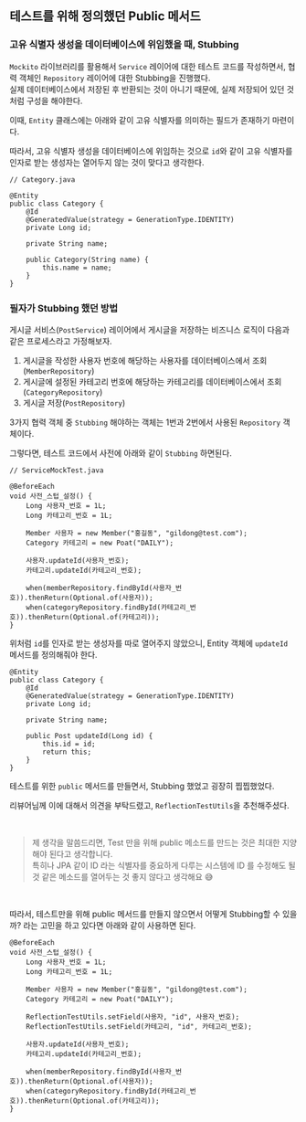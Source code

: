 ## 테스트를 위해 정의했던 Public 메서드


### 고유 식별자 생성을 데이터베이스에 위임했을 때, Stubbing

`Mockito` 라이브러리를 활용해서 `Service` 레이어에 대한 테스트 코드를 작성하면서, 협력 객체인 `Repository` 레이어에 대한 Stubbing을 진행했다.  
실제 데이터베이스에서 저장된 후 반환되는 것이 아니기 때문에, 실제 저장되어 있던 것처럼 구성을 해야한다.

이때, `Entity` 클래스에는 아래와 같이 고유 식별자를 의미하는 필드가 존재하기 마련이다.  

따라서, 고유 식별자 생성을 데이터베이스에 위임하는 것으로 `id`와 같이 고유 식별자를 인자로 받는 생성자는 열어두지 않는 것이 맞다고 생각한다.

```
// Category.java

@Entity
public class Category {
    @Id
    @GeneratedValue(strategy = GenerationType.IDENTITY)
    private Long id;
    
    private String name;
    
    public Category(String name) {
        this.name = name;
    }
}
```

### 필자가 Stubbing 했던 방법

게시글 서비스(`PostService`) 레이어에서 게시글을 저장하는 비즈니스 로직이 다음과 같은 프로세스라고 가정해보자.

1. 게시글을 작성한 사용자 번호에 해당하는 사용자를 데이터베이스에서 조회(`MemberRepository`)
2. 게시글에 설정된 카테고리 번호에 해당하는 카테고리를 데이터베이스에서 조회(`CategoryRepository`)
3. 게시글 저장(`PostRepository`)

3가지 협력 객체 중 `Stubbing` 해야하는 객체는 1번과 2번에서 사용된 `Repository` 객체이다.

그렇다면, 테스트 코드에서 사전에 아래와 같이 `Stubbing` 하면된다.

```
// ServiceMockTest.java

@BeforeEach
void 사전_스텁_설정() {
    Long 사용자_번호 = 1L;
    Long 카테고리_번호 = 1L;

    Member 사용자 = new Member("홍길동", "gildong@test.com");
    Category 카테고리 = new Poat("DAILY");
    
    사용자.updateId(사용자_번호);
    카테고리.updateId(카테고리_번호);

    when(memberRepository.findById(사용자_번호)).thenReturn(Optional.of(사용자));
    when(categoryRepository.findById(카테고리_번호)).thenReturn(Optional.of(카테고리));
}
```

위처럼 `id`를 인자로 받는 생성자를 따로 열어주지 않았으니, Entity 객체에 `updateId` 메서드를 정의해줘야 한다.

```
@Entity
public class Category {
    @Id
    @GeneratedValue(strategy = GenerationType.IDENTITY)
    private Long id;
   
    private String name;
    
    public Post updateId(Long id) {
        this.id = id;
        return this;
    }
}
```

테스트를 위한 `public` 메서드를 만들면서, Stubbing 했었고 굉장히 찝찝했었다.

리뷰어님께 이에 대해서 의견을 부탁드렸고, `ReflectionTestUtils`을 추천해주셨다.  

<br>


> 제 생각을 말씀드리면, Test 만을 위해 public 메소드를 만드는 것은 최대한 지양해야 된다고 생각합니다.  
> 특히나 JPA 같이 ID 라는 식별자를 중요하게 다루는 시스템에 ID 를 수정해도 될 것 같은 메소드를 열어두는 것 좋지 않다고 생각해요 😅

<br>

따라서, 테스트만을 위해 public 메서드를 만들지 않으면서 어떻게 Stubbing할 수 있을까? 라는 고민을 하고 있다면 아래와 같이 사용하면 된다.

```
@BeforeEach
void 사전_스텁_설정() {
    Long 사용자_번호 = 1L;
    Long 카테고리_번호 = 1L;

    Member 사용자 = new Member("홍길동", "gildong@test.com");
    Category 카테고리 = new Poat("DAILY");
    
    ReflectionTestUtils.setField(사용자, "id", 사용자_번호);
    ReflectionTestUtils.setField(카테고리, "id", 카테고리_번호);
    
    사용자.updateId(사용자_번호);
    카테고리.updateId(카테고리_번호);

    when(memberRepository.findById(사용자_번호)).thenReturn(Optional.of(사용자));
    when(categoryRepository.findById(카테고리_번호)).thenReturn(Optional.of(카테고리));
}
```